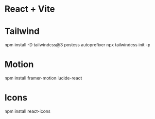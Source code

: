 # React + Vite

# Tailwind
npm install -D tailwindcss@3 postcss autoprefixer
npx tailwindcss init -p


# Motion
npm install framer-motion lucide-react

# Icons
npm install react-icons
